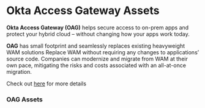 # Okta Access Gateway Assets

**Okta Access Gateway (OAG)** helps secure access to on-prem apps and protect your hybrid cloud – without changing how your apps work today.

**OAG** has small footprint and seamlessly replaces existing heavyweight WAM solutions Replace WAM without requiring any changes to applications’ source code. Companies can modernize and migrate from WAM at their own pace, mitigating the risks and costs associated with an all-at-once migration.


Check out [here](https://www.okta.com/products/access-gateway/) for more details

### OAG Assets
